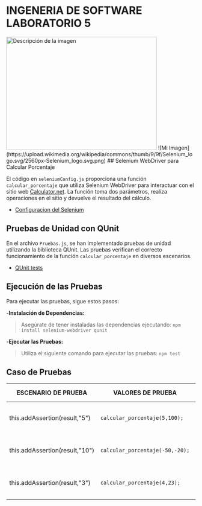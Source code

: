 # INGENERIA DE SOFTWARE LABORATORIO 5
<img src="https://images.credly.com/images/e288c4e4-b0d0-4849-bb62-0c44118ec4cb/qunit.png" alt="Descripción de la imagen" width="400" height="300">
![Mi Imagen](https://upload.wikimedia.org/wikipedia/commons/thumb/9/9f/Selenium_logo.svg/2560px-Selenium_logo.svg.png)
## Selenium WebDriver para Calcular Porcentaje


El código en `seleniumConfig.js` proporciona una función `calcular_porcentaje` que utiliza Selenium WebDriver para interactuar con el sitio web [Calculator.net](http://www.calculator.net/). La función toma dos parámetros, realiza operaciones en el sitio y devuelve el resultado del cálculo.

- [Configuracion del Selenium ](seleniumConfig.js)

##  Pruebas de Unidad con QUnit
En el archivo `Pruebas.js`, se han implementado pruebas de unidad utilizando la biblioteca QUnit. Las pruebas verifican el correcto funcionamiento de la función `calcular_porcentaje` en diversos escenarios.

- [QUnit tests ](Pruebas.js)

## Ejecución de las Pruebas

Para ejecutar las pruebas, sigue estos pasos:

-**Instalación de Dependencias:**
> Asegúrate de tener instaladas las dependencias ejecutando:
`npm install selenium-webdriver qunit`

-**Ejecutar las Pruebas:**
> Utiliza el siguiente comando para ejecutar las pruebas:
`npm test`


## Caso de Pruebas


|       ESCENARIO DE PRUEBA     |VALORES DE PRUEBA    |RESULTADO DE PRUEBA    |
|----------------|-------------------------------|-----------------------------|
|this.addAssertion(result,"5")|`calcular_porcentaje(5,100);`|El resultado debería ser igual a 5 (TRUE) |
|this.addAssertion(result,"10")|`calcular_porcentaje(-50,-20);`|El resultado debería ser igual a 10 (TRUE) |
|this.addAssertion(result,"3")|`calcular_porcentaje(4,23);`|El resultado debería ser igual a 3 (FALSE) |

